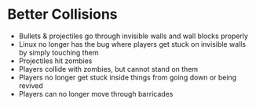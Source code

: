 # Better Collisions 
   * Bullets & projectiles go through invisible walls and wall blocks properly
   * Linux no longer has the bug where players get stuck on invisible walls by simply touching them
   * Projectiles hit zombies
   * Players collide with zombies, but cannot stand on them
   * Players no longer get stuck inside things from going down or being revived
   * Players can no longer move through barricades 
